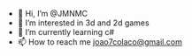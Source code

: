- 👋 Hi, I’m @JMNMC
- 👀 I’m interested in 3d and 2d games 
- 🌱 I’m currently learning c#
- 📫 How to reach me joao7colaco@gmail.com

<!---
JMNMC/JMNMC is a ✨ special ✨ repository because its `README.md` (this file) appears on your GitHub profile.
You can click the Preview link to take a look at your changes.
--->
